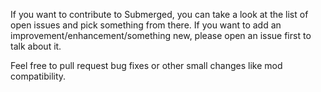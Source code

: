 If you want to contribute to Submerged, you can take a look at the list of open issues and pick something from there.
If you want to add an improvement/enhancement/something new, please open an issue first to talk about it.

Feel free to pull request bug fixes or other small changes like mod compatibility.
